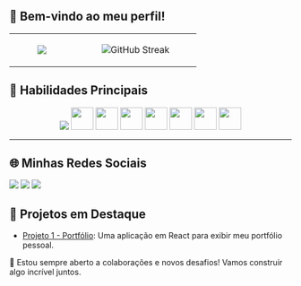 ## 👋 Bem-vindo ao meu perfil!
<div align="center" width="780">
  <figure>
  
  </figure>
</div>
  <table style="border-collapse: collapse">
    <tr>
      <td align="center" width="35%">
        <div style="display: inline_block">
          <figure>
            <img src="https://media.giphy.com/media/qgQUggAC3Pfv687qPC/giphy.gif">
          </figure>
        </div>
      </td>
      <td align="center" width="65%">
        <figure>
          <img src="https://github-readme-streak-stats.herokuapp.com?user=V0nor&theme=react&border_radius=23&locale=pt_BR&card_width=494" alt="GitHub Streak">
        </figure>
      </td>
    </tr>
  </table>
</div>

## 🚀 Habilidades Principais

<div align="center">
  <img src="https://github.com/user-attachments/assets/3ef95876-5f77-4db0-ab18-3863eb2229e0"/>
        <img src="https://img.shields.io/badge/JavaScript-F7DF1E?style=for-the-badge&logo=javascript&logoColor=black" height="40"/>
        <img src="https://img.shields.io/badge/HTML5-E34F26?style=for-the-badge&logo=html5&logoColor=white" height="40"/>
        <img src="https://img.shields.io/badge/CSS3-1572B6?style=for-the-badge&logo=css3&logoColor=white" height="40"/>
        <img src="https://img.shields.io/badge/React-61DAFB?style=for-the-badge&logo=react&logoColor=black" height="40"/>
        <img src="https://img.shields.io/badge/Next.js-000000?style=for-the-badge&logo=nextdotjs&logoColor=white" height="40"/>
        <img src="https://img.shields.io/badge/Vite-646CFF?style=for-the-badge&logo=vite&logoColor=white" height="40"/>
        <img src="https://img.shields.io/badge/Astro-FF5D01?style=for-the-badge&logo=astro&logoColor=white" height="40"/>
      </td>
    </tr>
  </table>
</div>

---

## 🌐 Minhas Redes Sociais
<a href="https://www.instagram.com/codigodov/" target="_blank"><img src="https://img.shields.io/badge/Instagram-%23E4405F.svg?style=for-the-badge&logo=Instagram&logoColor=white"></a>
<a href="mailto:vonorvictor@gmail.com"><img src="https://img.shields.io/badge/Gmail-%23333.svg?style=for-the-badge&logo=gmail&logoColor=white"></a>
<a href="https://www.linkedin.com/in/dev-victor" target="_blank"><img src="https://img.shields.io/badge/LinkedIn-%230077B5.svg?style=for-the-badge&logo=linkedin&logoColor=white"></a>


## 📂 Projetos em Destaque
- [Projeto 1 - Portfólio](https://github.com/v0nor/portfolio): Uma aplicação em React para exibir meu portfólio pessoal.

💬 Estou sempre aberto a colaborações e novos desafios! Vamos construir algo incrível juntos.
